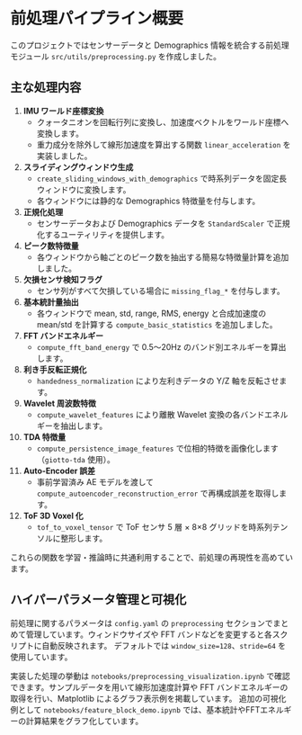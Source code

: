 # 前処理パイプライン概要

このプロジェクトではセンサーデータと Demographics 情報を統合する前処理モジュール `src/utils/preprocessing.py` を作成しました。

## 主な処理内容

1. **IMU ワールド座標変換**
   - クォータニオンを回転行列に変換し、加速度ベクトルをワールド座標へ変換します。
   - 重力成分を除外して線形加速度を算出する関数 `linear_acceleration` を実装しました。
2. **スライディングウィンドウ生成**
   - `create_sliding_windows_with_demographics` で時系列データを固定長ウィンドウに変換します。
   - 各ウィンドウには静的な Demographics 特徴量を付与します。
3. **正規化処理**
   - センサーデータおよび Demographics データを `StandardScaler` で正規化するユーティリティを提供します。
4. **ピーク数特徴量**
   - 各ウィンドウから軸ごとのピーク数を抽出する簡易な特徴量計算を追加しました。
5. **欠損センサ検知フラグ**
   - センサ列がすべて欠損している場合に `missing_flag_*` を付与します。
6. **基本統計量抽出**
   - 各ウィンドウで mean, std, range, RMS, energy と合成加速度の
     mean/std を計算する `compute_basic_statistics` を追加しました。
7. **FFT バンドエネルギー**
   - `compute_fft_band_energy` で 0.5〜20Hz のバンド別エネルギーを算出します。
8. **利き手反転正規化**
   - `handedness_normalization` により左利きデータの Y/Z 軸を反転させます。
9. **Wavelet 周波数特徴**
   - `compute_wavelet_features` により離散 Wavelet 変換の各バンドエネルギーを抽出します。
10. **TDA 特徴量**
    - `compute_persistence_image_features` で位相的特徴を画像化します（`giotto-tda` 使用）。
11. **Auto‑Encoder 誤差**
    - 事前学習済み AE モデルを渡して `compute_autoencoder_reconstruction_error` で再構成誤差を取得します。
12. **ToF 3D Voxel 化**
    - `tof_to_voxel_tensor` で ToF センサ 5 層 × 8×8 グリッドを時系列テンソルに整形します。

これらの関数を学習・推論時に共通利用することで、前処理の再現性を高めています。

## ハイパーパラメータ管理と可視化

前処理に関するパラメータは `config.yaml` の `preprocessing` セクションでまとめて管理しています。ウィンドウサイズや FFT バンドなどを変更すると各スクリプトに自動反映されます。
デフォルトでは `window_size=128`、`stride=64` を使用しています。

実装した処理の挙動は `notebooks/preprocessing_visualization.ipynb` で確認できます。サンプルデータを用いて線形加速度計算や FFT バンドエネルギーの取得を行い、Matplotlib によるグラフ表示例を掲載しています。
追加の可視化例として `notebooks/feature_block_demo.ipynb` では、基本統計やFFTエネルギーの計算結果をグラフ化しています。
